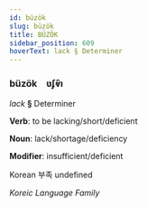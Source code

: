 ```yaml
---
id: büzök
slug: büzök
title: BÜZÖK
sidebar_position: 609
hoverText: lack § Determiner
---
```


### büzök&emsp;<span kind="abugida">ʋʄⱴ̑ı</span>

*lack* **§** Determiner

**Verb**: to be lacking/short/deficient

**Noun**: lack/shortage/deficiency

**Modifier**: insufficient/deficient

Korean 부족 undefined

*Koreic Language Family*